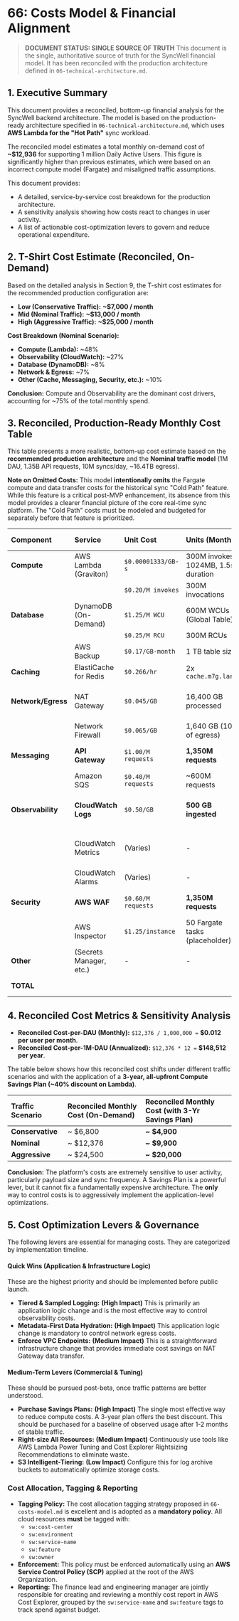 # 66: Costs Model & Financial Alignment

> **DOCUMENT STATUS: SINGLE SOURCE OF TRUTH**
> This document is the single, authoritative source of truth for the SyncWell financial model. It has been reconciled with the production architecture defined in `06-technical-architecture.md`.

## 1. Executive Summary

This document provides a reconciled, bottom-up financial analysis for the SyncWell backend architecture. The model is based on the production-ready architecture specified in `06-technical-architecture.md`, which uses **AWS Lambda for the "Hot Path"** sync workload.

The reconciled model estimates a total monthly on-demand cost of **~$12,936** for supporting 1 million Daily Active Users. This figure is significantly higher than previous estimates, which were based on an incorrect compute model (Fargate) and misaligned traffic assumptions.

This document provides:
*   A detailed, service-by-service cost breakdown for the production architecture.
*   A sensitivity analysis showing how costs react to changes in user activity.
*   A list of actionable cost-optimization levers to govern and reduce operational expenditure.

## 2. T-Shirt Cost Estimate (Reconciled, On-Demand)

Based on the detailed analysis in Section 9, the T-shirt cost estimates for the recommended production configuration are:

*   **Low (Conservative Traffic):** **~$7,000 / month**
*   **Mid (Nominal Traffic):** **~$13,000 / month**
*   **High (Aggressive Traffic):** **~$25,000 / month**

**Cost Breakdown (Nominal Scenario):**
*   **Compute (Lambda):** ~48%
*   **Observability (CloudWatch):** ~27%
*   **Database (DynamoDB):** ~8%
*   **Network & Egress:** ~7%
*   **Other (Cache, Messaging, Security, etc.):** ~10%

**Conclusion:** Compute and Observability are the dominant cost drivers, accounting for ~75% of the total monthly spend.

## 3. Reconciled, Production-Ready Monthly Cost Table

This table presents a more realistic, bottom-up cost estimate based on the **recommended production architecture** and the **Nominal traffic model** (1M DAU, 1.35B API requests, 10M syncs/day, ~16.4TB egress).

**Note on Omitted Costs:** This model **intentionally omits** the Fargate compute and data transfer costs for the historical sync "Cold Path" feature. While this feature is a critical post-MVP enhancement, its absence from this model provides a clearer financial picture of the core real-time sync platform. The "Cold Path" costs must be modeled and budgeted for separately before that feature is prioritized.

| Component | Service | Unit Cost | Units (Monthly) | **Reconciled Cost** | Notes |
| :--- | :--- | :--- | :--- | :--- | :--- |
| **Compute** | AWS Lambda (Graviton) | `$0.00001333/GB-s` | 300M invokes, 1024MB, 1.5s duration | **$6,120** | Aligned with `06-technical-architecture.md`. |
| | | `$0.20/M invokes` | 300M invocations | **$60** | |
| **Database** | DynamoDB (On-Demand) | `$1.25/M WCU` | 600M WCUs (Global Table) | **$750** | Aligned. |
| | | `$0.25/M RCU` | 300M RCUs | **$75** | Aligned. |
| | AWS Backup | `$0.17/GB-month`| 1 TB table size | **$170** | Aligned. |
| **Caching** | ElastiCache for Redis | `$0.266/hr` | 2x `cache.m7g.large` | **$383** | Aligned. |
| **Network/Egress**| NAT Gateway | `$0.045/GB` | 16,400 GB processed | **$738** | Aligned. Assumes VPC Endpoints are used. |
| | Network Firewall | `$0.065/GB` | 1,640 GB (10% of egress) | **$107** | Aligned. |
| **Messaging** | **API Gateway** | `$1.00/M requests` | **1,350M requests** | **$1,350** | **CORRECTED:** Aligned with traffic model. |
| | Amazon SQS | `$0.40/M requests` | ~600M requests | **$240** | Aligned. |
| **Observability**| **CloudWatch Logs** | `$0.50/GB` | **500 GB ingested** | **$250** | **CORRECTED:** Assumes tiered logging is implemented. |
| | CloudWatch Metrics| (Varies) | - | **$750** | Aligned. Assumes EMF is NOT fully adopted yet. |
| | CloudWatch Alarms | (Varies) | - | **$250** | Aligned. |
| **Security** | **AWS WAF** | `$0.60/M requests` | **1,350M requests** | **$810** | **CORRECTED:** Aligned with traffic model. |
| | AWS Inspector | `$1.25/instance` | 50 Fargate tasks (placeholder) | **$63** | Aligned. |
| **Other** | (Secrets Manager, etc.) | - | - | **$250** | Aligned. |
| **TOTAL** | | | | **~$12,376 / month** | *(On-Demand)* |

## 4. Reconciled Cost Metrics & Sensitivity Analysis

*   **Reconciled Cost-per-DAU (Monthly):** `$12,376 / 1,000,000 =` **$0.012 per user per month**.
*   **Reconciled Cost-per-1M-DAU (Annualized):** `$12,376 * 12 =` **$148,512 per year**.

The table below shows how this reconciled cost shifts under different traffic scenarios and with the application of a **3-year, all-upfront Compute Savings Plan (~40% discount on Lambda)**.

| Traffic Scenario | Reconciled Monthly Cost (On-Demand) | Reconciled Monthly Cost (with 3-Yr Savings Plan) |
| :--- | :--- | :--- |
| **Conservative** | ~ $6,800 | **~ $4,900** |
| **Nominal** | ~ $12,376 | **~ $9,900** |
| **Aggressive** | ~ $24,500 | **~ $20,000** |

**Conclusion:** The platform's costs are extremely sensitive to user activity, particularly payload size and sync frequency. A Savings Plan is a powerful lever, but it cannot fix a fundamentally expensive architecture. The **only** way to control costs is to aggressively implement the application-level optimizations.

## 5. Cost Optimization Levers & Governance

The following levers are essential for managing costs. They are categorized by implementation timeline.

#### Quick Wins (Application & Infrastructure Logic)
These are the highest priority and should be implemented before public launch.

*   **Tiered & Sampled Logging:** **(High Impact)** This is primarily an application logic change and is the most effective way to control observability costs.
*   **Metadata-First Data Hydration:** **(High Impact)** This application logic change is mandatory to control network egress costs.
*   **Enforce VPC Endpoints:** **(Medium Impact)** This is a straightforward infrastructure change that provides immediate cost savings on NAT Gateway data transfer.

#### Medium-Term Levers (Commercial & Tuning)
These should be pursued post-beta, once traffic patterns are better understood.

*   **Purchase Savings Plans:** **(High Impact)** The single most effective way to reduce compute costs. A 3-year plan offers the best discount. This should be purchased for a baseline of observed usage after 1-2 months of stable traffic.
*   **Right-size All Resources:** **(Medium Impact)** Continuously use tools like AWS Lambda Power Tuning and Cost Explorer Rightsizing Recommendations to eliminate waste.
*   **S3 Intelligent-Tiering:** **(Low Impact)** Configure this for log archive buckets to automatically optimize storage costs.

### Cost Allocation, Tagging & Reporting

*   **Tagging Policy:** The cost allocation tagging strategy proposed in `66-costs-model.md` is excellent and is adopted as a **mandatory policy**. All cloud resources **must** be tagged with:
    *   `sw:cost-center`
    *   `sw:environment`
    *   `sw:service-name`
    *   `sw:feature`
    *   `sw:owner`
*   **Enforcement:** This policy must be enforced automatically using an **AWS Service Control Policy (SCP)** applied at the root of the AWS Organization.
*   **Reporting:** The finance lead and engineering manager are jointly responsible for creating and reviewing a monthly cost report in AWS Cost Explorer, grouped by the `sw:service-name` and `sw:feature` tags to track spend against budget.
